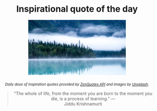 
<div align="center">

# Inspirational quote of the day

<img src="./data/photo.jpeg" alt="Beautiful nature photo" width="320" height="180">

<sub><i>Daily dose of inspiration quotes provided by [ZenQuotes API](https://zenquotes.io/) and images by [Unsplash](https://unsplash.com/).</i></sub>


<blockquote>&ldquo;The whole of life, from the moment you are born to the moment you die, is a process of learning.&rdquo; &mdash; <footer>Jiddu Krishnamurti</footer></blockquote>

</div>
